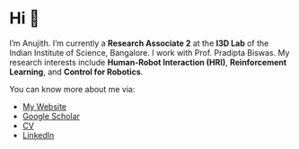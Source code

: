 # Hi 👋

I’m Anujith. I’m currently a **Research Associate 2** at the **I3D Lab** of the Indian Institute of Science, Bangalore. I work with Prof. Pradipta Biswas. My research interests include **Human-Robot Interaction (HRI)**, **Reinforcement Learning**, and **Control for Robotics**.

You can know more about me via:

- [My Website](https://anujithm.github.io/)
- [Google Scholar](https://scholar.google.com/citations?user=4-55tyYAAAAJ&hl=en)
- [CV](https://anujithm.github.io/files/CV_Muraleedharan_Anujith.pdf)
- [LinkedIn](https://www.linkedin.com/)


<!---
AnujithM/AnujithM is a ✨ special ✨ repository because its `README.md` (this file) appears on your GitHub profile.
You can click the Preview link to take a look at your changes.
--->
